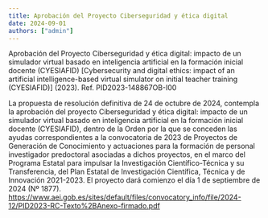 ```yaml
---
title: Aprobación del Proyecto Ciberseguridad y ética digital
date: 2024-09-01
authors: ["admin"]
---
```


Aprobación del Proyecto Ciberseguridad y ética digital: impacto de un simulador virtual basado en inteligencia artificial en la formación inicial docente (CYESIAFID) [Cybersecurity and digital ethics: impact of an artificial intelligence-based virtual simulator on initial teacher training (CYESIAFID)] (2023). Ref. PID2023-148867OB-I00

<!--more-->

La propuesta de resolución definitiva de 24 de octubre de 2024, contempla la aprobación del proyecto Ciberseguridad y ética digital: impacto de un simulador virtual basado en inteligencia artificial en la formación inicial docente (CYESIAFID), dentro de la Orden por la que se conceden las ayudas correspondientes a la convocatoria de 2023 de Proyectos de Generación de Conocimiento y actuaciones para la formación de personal investigador predoctoral asociadas a dichos proyectos, en el marco del Programa Estatal para impulsar la Investigación Científico-Técnica y su Transferencia, del Plan Estatal de Investigación Científica, Técnica y de Innovación 2021-2023. El proyecto dará comienzo el día 1 de septiembre de 2024 (Nº 1877). https://www.aei.gob.es/sites/default/files/convocatory_info/file/2024-12/PID2023-RC-Texto%2BAnexo-firmado.pdf